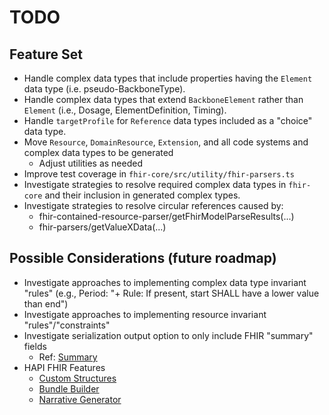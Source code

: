 # TODO

## Feature Set

- Handle complex data types that include properties having the `Element` data type (i.e. pseudo-BackboneType).
- Handle complex data types that extend `BackboneElement` rather than `Element` (i.e., Dosage, ElementDefinition, Timing).
- Handle `targetProfile` for `Reference` data types included as a "choice" data type.
- Move `Resource`, `DomainResource`, `Extension`, and all code systems and complex data types to be generated
  - Adjust utilities as needed
- Improve test coverage in `fhir-core/src/utility/fhir-parsers.ts`
- Investigate strategies to resolve required complex data types in `fhir-core` and their inclusion in generated
  complex types.
- Investigate strategies to resolve circular references caused by:
  - fhir-contained-resource-parser/getFhirModelParseResults(...)
  - fhir-parsers/getValueXData(...)

## Possible Considerations (future roadmap)

- Investigate approaches to implementing complex data type invariant "rules" (e.g., Period: "+ Rule: If present,
  start SHALL have a lower value than end")
- Investigate approaches to implementing resource invariant "rules"/"constraints"
- Investigate serialization output option to only include FHIR "summary" fields
  - Ref: [Summary](https://hl7.org/fhir/r4/search.html#summary)
- HAPI FHIR Features
  - [Custom Structures](https://hapifhir.io/hapi-fhir/docs/model/custom_structures.html)
  - [Bundle Builder](https://hapifhir.io/hapi-fhir/docs/model/bundle_builder.html)
  - [Narrative Generator](https://hapifhir.io/hapi-fhir/docs/model/narrative_generation.html)
